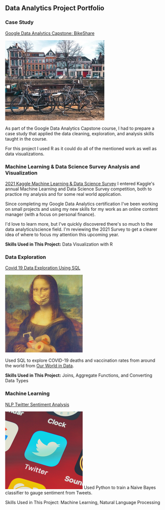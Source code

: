 ## Data Analytics Project Portfolio

### Case Study
[Google Data Analytics Capstone: BikeShare](https://github.com/LEPilk/PortfolioProjects/blob/main/google-data-analytics-capstone-bikeshare.ipynb)

<img src="bike case study thumbnal.jpg"/>

As part of the Google Data Analytics Capstone course, I had to prepare a case study that applied the data cleaning, exploration, and analysis skills taught in the course. 

For this project I used R as it could do all of the mentioned work as well as data visualizations. 

### Machine Learning & Data Science Survey Analysis and Visualization
[2021 Kaggle Machine Learning & Data Science Survey](https://www.kaggle.com/lauraepilkington/2021-kaggle-machine-learning-data-science-survey)
I entered Kaggle's annual Machine Learning and Data Science Survey competition, both to practice my analysis and for some real world application. 

Since completing my Google Data Analytics certification I've been working on small projects and using my new skills for my work as an online content manager (with a focus on personal finance).

I'd love to learn more, but I've quickly discovered there's so much to the data analytics/science field. I'm reviewing the 2021 Survey to get a clearer idea of where to focus my attention this upcoming year.

**Skills Used in This Project:** Data Visualization with R

### Data Exploration
[Covid 19 Data Exploration Using SQL](https://github.com/LEPilk/PortfolioProjects/blob/main/Covid%2019%20Data%20Exploration%20Using%20SQL)

<img src="SQL data exploration COVID19.png"/>

Used SQL to explore COVID-19 deaths and vaccination rates from around the world from [Our World in Data](https://https://ourworldindata.org/covid-deaths). 

**Skills Used in This Project:** Joins, Aggregate Functions, and Converting Data Types

### Machine Learning
[NLP Twitter Sentiment Analysis](https://github.com/LEPilk/PortfolioProjects/blob/main/NLP%20Twitter%20Sentiment%20Analysis)

<img src="Twitter Sentiment Analysis.png"/>
Used Python to train a Naive Bayes classifier to gauge sentiment from Tweets.

Skills Used in This Project: Machine Learning, Natural Language Processing


